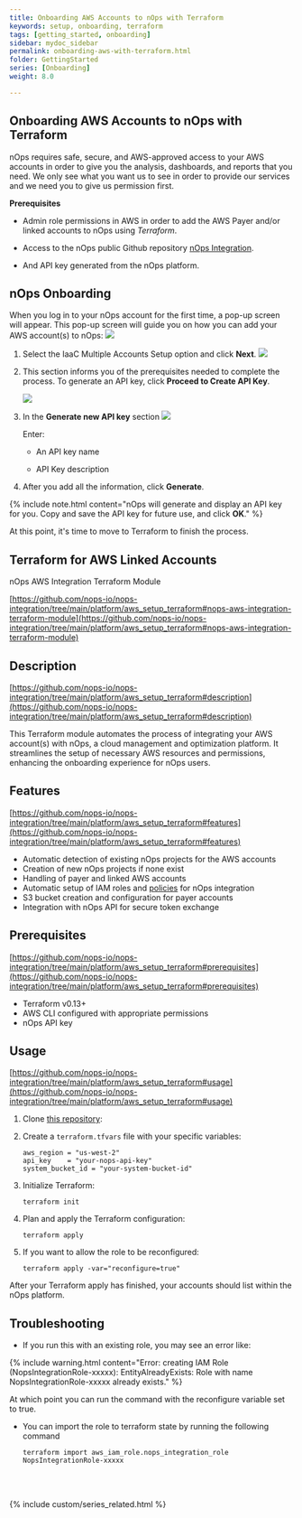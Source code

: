 ```yaml
---
title: Onboarding AWS Accounts to nOps with Terraform
keywords: setup, onboarding, terraform
tags: [getting_started, onboarding]
sidebar: mydoc_sidebar
permalink: onboarding-aws-with-terraform.html
folder: GettingStarted
series: [Onboarding]
weight: 8.0

---
```


## Onboarding AWS Accounts to nOps with Terraform ##

nOps requires safe, secure, and AWS-approved access to your AWS accounts in order to give you the analysis, dashboards, and reports that you need. We only see what you want us to see in order to provide our services and we need you to give us permission first.



**Prerequisites**


* Admin role permissions in AWS in order to add the AWS Payer and/or linked accounts to nOps using _Terraform_.
  
* Access to the nOps public Github repository [nOps Integration](https://github.com/nops-io/nops-integration/tree/main/platform/aws_setup_terraform).

* And API key generated from the nOps platform.
  


## nOps Onboarding ##


When you log in to your nOps account for the first time, a pop-up screen will appear. This pop-up screen will guide you on how you can add your AWS account(s) to nOps:
    ![](/tmpimg/onboard_start.png)

1. Select the IaaC Multiple Accounts Setup option and click **Next**.
    ![](/tmpimg/terraform_radio.png)
1. This section informs you of the prerequisites needed to complete the process. To generate an API key, click **Proceed to Create API Key**.

    ![](/tmpimg/terraform_intro.png)

1.  In the **Generate new API key** section
    ![](/tmpimg/terraform_generatingkey.png)
    
    Enter:
    * An API key name
  
    * API Key description
  
1. After you add all the information, click **Generate**.


{% include note.html content="nOps will generate and display an API key for you. Copy and save the API key for future use, and click **OK**." %}

At this point, it's time to move to Terraform to finish the process.

## Terraform for AWS Linked Accounts ##

nOps AWS Integration Terraform Module

[https://github.com/nops-io/nops-integration/tree/main/platform/aws_setup_terraform#nops-aws-integration-terraform-module](https://github.com/nops-io/nops-integration/tree/main/platform/aws_setup_terraform#nops-aws-integration-terraform-module)


## Description ##

[https://github.com/nops-io/nops-integration/tree/main/platform/aws_setup_terraform#description](https://github.com/nops-io/nops-integration/tree/main/platform/aws_setup_terraform#description)

This Terraform module automates the process of integrating your AWS account(s) with nOps, a cloud management and optimization platform. It streamlines the setup of necessary AWS resources and permissions, enhancing the onboarding experience for nOps users.


## Features ##

[https://github.com/nops-io/nops-integration/tree/main/platform/aws_setup_terraform#features](https://github.com/nops-io/nops-integration/tree/main/platform/aws_setup_terraform#features)

- Automatic detection of existing nOps projects for the AWS accounts
- Creation of new nOps projects if none exist
- Handling of payer and linked AWS accounts
- Automatic setup of IAM roles and [policies](iam-policy-nops-free-platform.html) for nOps integration
- S3 bucket creation and configuration for payer accounts
- Integration with nOps API for secure token exchange


## Prerequisites ##

[https://github.com/nops-io/nops-integration/tree/main/platform/aws_setup_terraform#prerequisites](https://github.com/nops-io/nops-integration/tree/main/platform/aws_setup_terraform#prerequisites)

- Terraform v0.13+
- AWS CLI configured with appropriate permissions
- nOps API key


## Usage ##

[https://github.com/nops-io/nops-integration/tree/main/platform/aws_setup_terraform#usage](https://github.com/nops-io/nops-integration/tree/main/platform/aws_setup_terraform#usage)

1. Clone [this repository](https://github.com/nops-io/nops-integration/tree/main/platform/aws_setup_terraform):

2. Create a `terraform.tfvars` file with your specific variables:

    ```hcl
    aws_region = "us-west-2"
    api_key    = "your-nops-api-key"
    system_bucket_id = "your-system-bucket-id"
    ```

3. Initialize Terraform:

    ```hcl
    terraform init
    ```

4. Plan and apply the Terraform configuration:

    ```hcl
    terraform apply
    ```

5. If you want to allow the role to be reconfigured:
    ```hcl
    terraform apply -var="reconfigure=true"
    ```


After your Terraform apply has finished, your accounts should list within the nOps platform.

## Troubleshooting ##

- If you run this with an existing role, you may see an error like:

{% include warning.html content="Error: creating IAM Role (NopsIntegrationRole-xxxxx): EntityAlreadyExists: Role with name NopsIntegrationRole-xxxxx already exists." %}

At which point you can run the command with the reconfigure variable set to true.

- You can import the role to terraform state by running the following command

    ```hcl
    terraform import aws_iam_role.nops_integration_role NopsIntegrationRole-xxxxx
    ```


<br/><br/>

{% include custom/series_related.html %}
